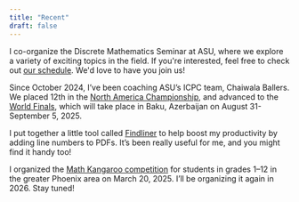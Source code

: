 ```yaml
---
title: "Recent"
draft: false
---
```


I co-organize the Discrete Mathematics Seminar at ASU, where we explore a variety of exciting topics in the field. If you're interested, feel free to check out [our schedule](https://math.la.asu.edu/~discrete). We'd love to have you join us!

Since October 2024, I’ve been coaching ASU’s ICPC team, Chaiwala Ballers. We placed 12th in the [North America Championship](https://nac.icpc.global/home-2025/), and advanced to the [World Finals](https://worldfinals.icpc.global/), which will take place in Baku, Azerbaijan on August 31-September 5, 2025.

I put together a little tool called [Findliner](/findliner) to help boost my productivity by adding line numbers to PDFs. It’s been really useful for me, and you might find it handy too!

I organized the [Math Kangaroo competition](https://mathkangaroo.oasis-lms.com/Listing/School-of-Mathematical-and-Statistical-Sciences-ASU-Session-One-Tempe-AZ-21188) for students in grades 1–12 in the greater Phoenix area on March 20, 2025. I’ll be organizing it again in 2026. Stay tuned!
